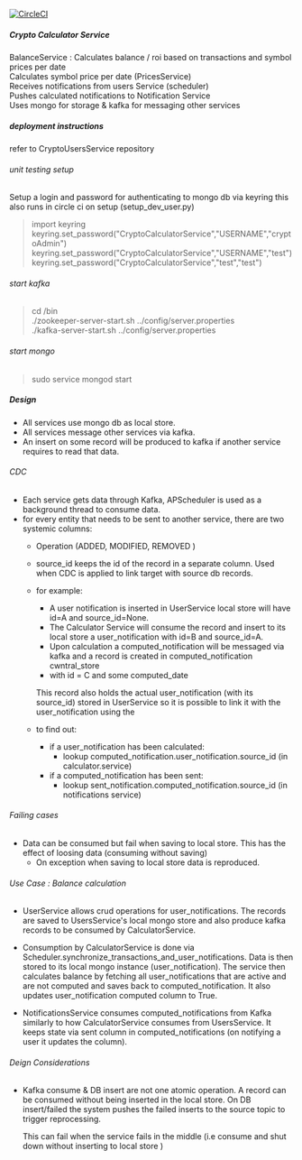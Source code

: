 

[![CircleCI](https://circleci.com/gh/athanikos/CryptoCalculatorService.svg?style=shield&circle-token=a7ee6cc5bd4367ac7d9c05ad2a5427d8068705c5)](https://app.circleci.com/pipelines/github/athanikos/CryptoCalculatorService)


##### Crypto Calculator Service
BalanceService : Calculates balance / roi based on transactions and symbol prices per date  
Calculates symbol price per date  (PricesService)   
Receives notifications from users Service (scheduler)   
Pushes calculated notifications  to Notification Service    
Uses mongo for storage & kafka for messaging other services

##### deployment instructions 
refer to CryptoUsersService repository 

###### unit testing setup 
Setup a login and password for authenticating to mongo db via keyring
this also runs in circle ci on setup (setup_dev_user.py)
> import keyring    
> keyring.set_password("CryptoCalculatorService","USERNAME","cryptoAdmin")  
> keyring.set_password("CryptoCalculatorService","USERNAME","test")  
> keyring.set_password("CryptoCalculatorService","test","test") 

###### start kafka     
> cd <kafkadir>/bin     
> ./zookeeper-server-start.sh ../config/server.properties   
> ./kafka-server-start.sh ../config/server.properties   
###### start mongo 
> sudo service mongod start     


##### Design  
* All services use mongo db as local store.
* All services message other services via kafka. 
* An insert on some record will be produced to kafka if another service requires to read that data.

###### CDC
* Each service gets data through Kafka, APScheduler is used as a background thread to consume data.
* for every entity that needs to be sent to another service, there are two systemic columns:
    * Operation (ADDED, MODIFIED, REMOVED ) 
    * source_id keeps the id of the record in a separate column. Used when CDC is applied to link target with source db records.
    * for example:
        * A user notification is inserted in UserService local store will have id=A and source_id=None.
        * The Calculator Service will consume the record and insert to its local store a user_notification with id=B and source_id=A.
        * Upon calculation a computed_notification will be messaged via kafka and a record is  created in computed_notification cwntral_store
        * with id = C and some computed_date   
        
        This record also holds the actual user_notification (with its source_id) stored in UserService so it is possible to link it with the user_notification using the
    * to find out:
        * if a user_notification has been calculated:
            * lookup computed_notification.user_notification.source_id (in calculator.service)
        * if a computed_notification has been sent:
            * lookup sent_notification.computed_notification.source_id (in notifications service)
         
         
###### Failing cases 

* Data can be consumed but fail when saving to local store. This has the effect of loosing data (consuming without saving)
    * On exception when saving to local store data is reproduced.

###### Use Case : Balance calculation 

* UserService allows crud operations for user_notifications. The records are saved to UsersService's local mongo store 
  and also produce kafka records to be consumed by CalculatorService.  

* Consumption by CalculatorService is done via Scheduler.synchronize_transactions_and_user_notifications. 
  Data is then stored to its local mongo instance (user_notification).
  The service then calculates balance by fetching all user_notifications that are active and are not computed 
  and saves back to computed_notification.
  It also updates user_notification computed column to True.
      
* NotificationsService consumes computed_notifications from Kafka similarly to how CalculatorService consumes from UsersService.
  It keeps state via sent column in computed_notifications (on notifying a user it updates the column).
  
  
###### Deign Considerations 

*   Kafka consume & DB insert are not one atomic operation. A record can be consumed without being inserted in the local store.
    On DB insert/failed the system pushes the failed inserts to the source topic to trigger reprocessing.
    
    This can fail when the service fails in the middle (i.e consume and shut down without inserting to local store )
  


         
